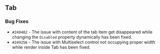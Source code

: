 ## Tab

### Bug Fixes

- `#249402` - The issue with content of the tab item get disappeared while changing the `Disabled` property dynamically has been fixed.
- `#249256` - The issue with Multiselect control not occupying proper width while render inside Tab has been fixed.
